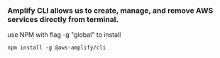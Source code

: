 ### Amplify CLI allows us to create, manage, and remove AWS services directly from terminal.
use NPM with flag -g "global" to install
```
npm install -g @aws-amplify/cli
```